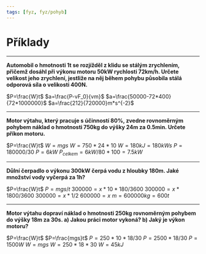 ```yaml
---
tags: [fyz, fyz/pohyb]
---
```

# Příklady
---

**Automobil o hmotnosti 1t se rozjížděl z klidu se stálým zrychlením, přičemž dosáhl při výkonu motoru 50kW rychlosti 72km/h. Určete velikost jeho zrychlení, jestliže na něj během pohybu působila stálá odporová síla o velikosti 400N.**

$P=\frac{W}t$
$a=\frac{P-vF_0}{vm}$
$a=\frac{50000-72*400}{72*1000000}$
$a=\frac{212}{720000}m*s^{-2}$

---

**Motor výtahu, který pracuje s účinností 80%, zvedne rovnoměrným pohybem náklad o hmotnosti 750kg do výšky 24m za 0.5min. Určete příkon motoru.**

$P=\frac{W}t$
$W=mgs$
$W=750*24*10$
$W=180kJ=180kWs$
$P=180000/30$
$P=6kW$
$P_{celkem}=6kW/80*100=7.5kW$

---

**Důlní čerpadlo o výkonu 300kW čerpá vodu z hloubky 180m. Jaké množství vody vyčerpá za 1h?**

$P=\frac{W}t$
$P=mgs/t$
$300 000 = x*10*180/3600$
$300 000=x*1800/3600$
$300 000=x*1/2$
$600 000=x$
$m=600000kg=600t$


---

**Motor výtahu dopraví náklad o hmotnosti 250kg rovnoměrným pohybem do výšky 18m za 30s. a) Jakou práci motor vykoná? b) Jaký je výkon motoru?**

$P=\frac{W}t$
$P=\frac{mgs}t$
$P=250*10*18/30$
$P=2500*18/30$
$P=1500W$
$W=mgs$
$W=250*18*30$
$W=45kJ$
